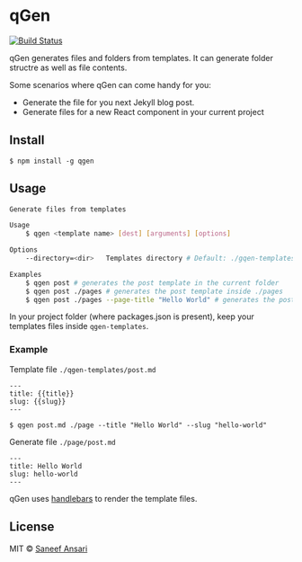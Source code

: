 # qGen

[![Build Status](https://travis-ci.org/saneef/qgen.svg?branch=master)](https://travis-ci.org/saneef/qgen)

qGen generates files and folders from templates. It can generate folder structre as well as file contents.

Some scenarios where qGen can come handy for you:

- Generate the file for you next Jekyll blog post.
- Generate files for a new React component in your current project

## Install

	$ npm install -g qgen

## Usage

```bash
Generate files from templates

Usage
	$ qgen <template name> [dest] [arguments] [options]

Options
	--directory=<dir>	Templates directory # Default: ./gqen-templates

Examples
	$ qgen post # generates the post template in the current folder
	$ qgen post ./pages # generates the post template inside ./pages
	$ qgen post ./pages --page-title "Hello World" # generates the post template in inside ./pages with data field pageTitle="Hello World" to the template rendering engine
```

In your project folder (where packages.json is present), keep your templates files inside `qgen-templates`.

### Example

Template file `./qgen-templates/post.md`
```
---
title: {{title}}
slug: {{slug}}
---

```

```
$ qgen post.md ./page --title "Hello World" --slug "hello-world"
```

Generate file `./page/post.md`
```
---
title: Hello World
slug: hello-world
---

```

qGen uses [handlebars](http://handlebarsjs.com) to render the template files.

## License
MIT © [Saneef Ansari](https://saneef.com)
